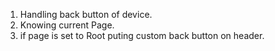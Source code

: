 1) Handling back button of device.<br />
2) Knowing current Page. <br />
3) if page is set to Root puting custom back button on header. <br />